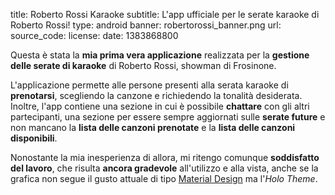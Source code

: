 title: Roberto Rossi Karaoke
subtitle: L'app ufficiale per le serate karaoke di Roberto Rossi!
type: android
banner: robertorossi_banner.png
url:
source_code:
license:
date: 1383868800

Questa è stata la **mia prima vera applicazione** realizzata per la 
**gestione delle serate di karaoke** di Roberto Rossi, showman di Frosinone.

L'applicazione permette alle persone presenti alla serata karaoke di **prenotarsi**, scegliendo la canzone e richiedendo la tonalità desiderata.
Inoltre, l'app contiene una sezione in cui è possibile **chattare** con gli altri 
partecipanti, una sezione per essere sempre aggiornati sulle **serate future** e 
non mancano la **lista delle canzoni prenotate** e la **lista delle canzoni disponibili**.

Nonostante la mia inesperienza di allora, mi ritengo 
comunque **soddisfatto del lavoro**, che risulta **ancora gradevole** all'utilizzo e alla vista, anche se la grafica non 
segue il gusto attuale di tipo [Material Design](https://material.google.com/) ma l'*Holo Theme*.